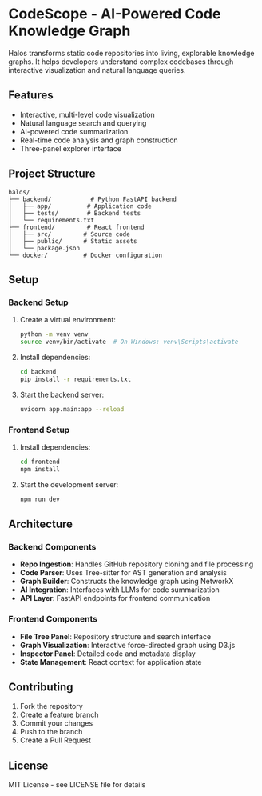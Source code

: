 # CodeScope - AI-Powered Code Knowledge Graph

Halos transforms static code repositories into living, explorable knowledge graphs. It helps developers understand complex codebases through interactive visualization and natural language queries.

## Features

- Interactive, multi-level code visualization
- Natural language search and querying
- AI-powered code summarization
- Real-time code analysis and graph construction
- Three-panel explorer interface

## Project Structure

```
halos/
├── backend/           # Python FastAPI backend
│   ├── app/          # Application code
│   ├── tests/        # Backend tests
│   └── requirements.txt
├── frontend/         # React frontend
│   ├── src/         # Source code
│   ├── public/      # Static assets
│   └── package.json
└── docker/          # Docker configuration
```

## Setup

### Backend Setup

1. Create a virtual environment:
   ```bash
   python -m venv venv
   source venv/bin/activate  # On Windows: venv\Scripts\activate
   ```

2. Install dependencies:
   ```bash
   cd backend
   pip install -r requirements.txt
   ```

3. Start the backend server:
   ```bash
   uvicorn app.main:app --reload
   ```

### Frontend Setup

1. Install dependencies:
   ```bash
   cd frontend
   npm install
   ```

2. Start the development server:
   ```bash
   npm run dev
   ```

## Architecture

### Backend Components

- **Repo Ingestion**: Handles GitHub repository cloning and file processing
- **Code Parser**: Uses Tree-sitter for AST generation and analysis
- **Graph Builder**: Constructs the knowledge graph using NetworkX
- **AI Integration**: Interfaces with LLMs for code summarization
- **API Layer**: FastAPI endpoints for frontend communication

### Frontend Components

- **File Tree Panel**: Repository structure and search interface
- **Graph Visualization**: Interactive force-directed graph using D3.js
- **Inspector Panel**: Detailed code and metadata display
- **State Management**: React context for application state

## Contributing

1. Fork the repository
2. Create a feature branch
3. Commit your changes
4. Push to the branch
5. Create a Pull Request

## License

MIT License - see LICENSE file for details 
